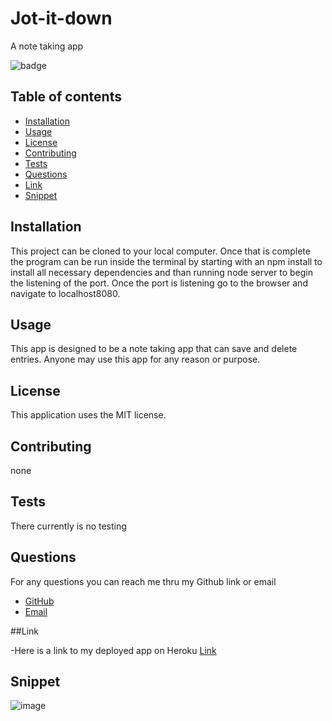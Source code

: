 # Jot-it-down

A note taking app

![badge](https://img.shields.io/static/v1?label=license&message=MIT&color=green)

## Table of contents

- [Installation](#installation)
- [Usage](#usage)
- [License](#license)
- [Contributing](#contributing)
- [Tests](#tests)
- [Questions](#questions)
- [Link](#link)
- [Snippet](#snippet)

## Installation

This project can be cloned to your local computer. Once that is complete the program can be
run inside the terminal by starting with an npm install to install all necessary dependencies
and than running node server to begin the listening of the port. Once the port is listening go
to the browser and navigate to localhost8080.

## Usage

This app is designed to be a note taking app that can save and delete entries. Anyone may use this app for any reason or purpose.

## License

This application uses the MIT license.

## Contributing

none

## Tests

There currently is no testing

## Questions

For any questions you can reach me thru my Github link or email
- [GitHub](https://github.com/bcrisp084)
- [Email](crispb73001@gamil.com)

##Link

-Here is a link to my deployed app on Heroku [Link](https://enigmatic-reaches-72649.herokuapp.com/)

## Snippet

![image](https://user-images.githubusercontent.com/73912705/109895747-be36d780-7c5d-11eb-8b49-de950687bee2.png)

